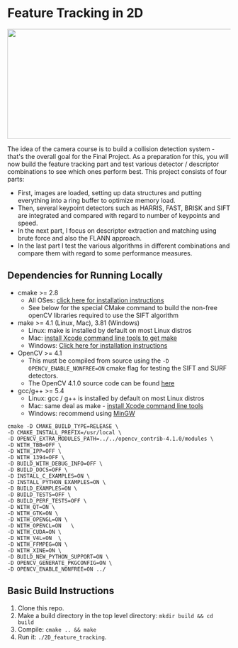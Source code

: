 # Feature Tracking in 2D

<img src="images/keypoints.png" width="820" height="248" />

The idea of the camera course is to build a collision detection system - that's the overall goal for the Final Project. As a preparation for this, you will now build the feature tracking part and test various detector / descriptor combinations to see which ones perform best. This project consists of four parts:

* First, images are loaded, setting up data structures and putting everything into a ring buffer to optimize memory load. 
* Then, several keypoint detectors such as HARRIS, FAST, BRISK and SIFT are integrated and compared with regard to number of keypoints and speed. 
* In the next part, I focus on descriptor extraction and matching using brute force and also the FLANN approach. 
* In the last part I test the various algorithms in different combinations and compare them with regard to some performance measures. 

## Dependencies for Running Locally
* cmake >= 2.8
  * All OSes: [click here for installation instructions](https://cmake.org/install/)
  * See below for the special CMake command to build the non-free openCV libraries required to use the SIFT algorithm
* make >= 4.1 (Linux, Mac), 3.81 (Windows)
  * Linux: make is installed by default on most Linux distros
  * Mac: [install Xcode command line tools to get make](https://developer.apple.com/xcode/features/)
  * Windows: [Click here for installation instructions](http://gnuwin32.sourceforge.net/packages/make.htm)
* OpenCV >= 4.1
  * This must be compiled from source using the `-D OPENCV_ENABLE_NONFREE=ON` cmake flag for testing the SIFT and SURF detectors.
  * The OpenCV 4.1.0 source code can be found [here](https://github.com/opencv/opencv/tree/4.1.0)
* gcc/g++ >= 5.4
  * Linux: gcc / g++ is installed by default on most Linux distros
  * Mac: same deal as make - [install Xcode command line tools](https://developer.apple.com/xcode/features/)
  * Windows: recommend using [MinGW](http://www.mingw.org/)

```
cmake -D CMAKE_BUILD_TYPE=RELEASE \
-D CMAKE_INSTALL_PREFIX=/usr/local \
-D OPENCV_EXTRA_MODULES_PATH=../../opencv_contrib-4.1.0/modules \
-D WITH_TBB=OFF \
-D WITH_IPP=OFF \
-D WITH_1394=OFF \
-D BUILD_WITH_DEBUG_INFO=OFF \
-D BUILD_DOCS=OFF \
-D INSTALL_C_EXAMPLES=ON \
-D INSTALL_PYTHON_EXAMPLES=ON \
-D BUILD_EXAMPLES=ON \
-D BUILD_TESTS=OFF \
-D BUILD_PERF_TESTS=OFF \
-D WITH_QT=ON \
-D WITH_GTK=ON \
-D WITH_OPENGL=ON \
-D WITH_OPENCL=ON	\
-D WITH_CUDA=ON	\
-D WITH_V4L=ON  \
-D WITH_FFMPEG=ON \
-D WITH_XINE=ON \
-D BUILD_NEW_PYTHON_SUPPORT=ON \
-D OPENCV_GENERATE_PKGCONFIG=ON \
-D OPENCV_ENABLE_NONFREE=ON ../ 
```


## Basic Build Instructions

1. Clone this repo.
2. Make a build directory in the top level directory: `mkdir build && cd build`
3. Compile: `cmake .. && make`
4. Run it: `./2D_feature_tracking`.